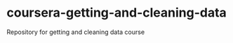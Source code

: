 coursera-getting-and-cleaning-data
==================================

Repository for getting and cleaning data course
